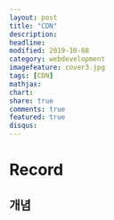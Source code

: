 ```yaml
---
layout: post
title: "CDN"
description: 
headline: 
modified: 2019-10-08
category: webdevelopment
imagefeature: cover3.jpg
tags: [CDN]
mathjax: 
chart: 
share: true
comments: true
featured: true
disqus:
---
```


# Record
## 개념
